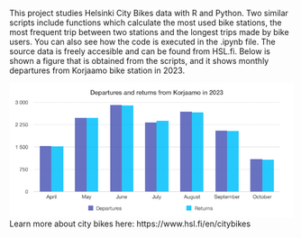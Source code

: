 This project studies Helsinki City Bikes data with R and Python. Two similar scripts include functions which calculate the most used bike stations, the most frequent trip between two stations and the longest trips made by bike users. You can also see how the code is executed in the .ipynb file. The source data is freely accesible and can be found from HSL.fi. Below is shown a figure that is obtained from the scripts, and it shows monthly departures from Korjaamo bike station in 2023.

<img src="korjaamo_departures_and_returns.png" alt="korjaamo_departures" width="650"/>
Learn more about city bikes here: https://www.hsl.fi/en/citybikes
